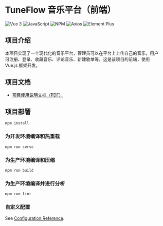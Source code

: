 # TuneFlow 音乐平台（前端）

![Vue 3](https://img.shields.io/badge/Vue.js-35495E?logo=vuedotjs&logoColor=4FC08D) ![JavaScript](https://img.shields.io/badge/JavaScript-F7DF1E?logo=javascript&logoColor=black)
![NPM](https://img.shields.io/badge/NPM-CB3837?logo=npm&logoColor=white)
![Axios](https://img.shields.io/badge/Axios-5A29E4?logo=axios&logoColor=white)
![Element Plus](https://img.shields.io/badge/Element%20Plus-409EFF?logo=element&logoColor=white)


## 项目介绍

本项目实现了一个现代化的音乐平台，管理员可以在平台上上传自己的音乐，用户可注册、登录、收藏音乐、评论音乐、新建歌单等。这是该项目的前端，使用 Vue.js 框架开发。

## 项目文档

- [项目使用说明文档（PDF）](/TuneFlow项目说明文档.pdf)

## 项目部署
```
npm install
```

### 为开发环境编译和热重载
```
npm run serve
```

### 为生产环境编译和压缩
```
npm run build
```

### 为生产环境编译并进行分析
```
npm run lint
```

### 自定义配置
See [Configuration Reference](https://cli.vuejs.org/config/).
